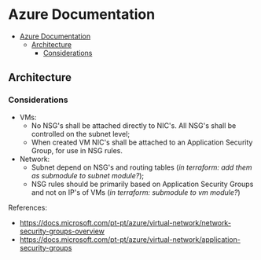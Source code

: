 # Azure Documentation
- [Azure Documentation](#azure-documentation)
  - [Architecture](#architecture)
    - [Considerations](#considerations)
## Architecture
### Considerations
- VMs:
  - No NSG's shall be attached directly to NIC's. All NSG's shall be controlled on the subnet level;
  - When created VM NIC's shall be attached to an Application Security Group, for use in NSG rules.
- Network:
  - Subnet depend on NSG's and routing tables (_in terraform: add them as submodule to subnet module?_);
  - NSG rules should be primarily based on Application Security Groups and not on IP's of VMs (_in terraform: submodule to vm module?_)


References:
- https://docs.microsoft.com/pt-pt/azure/virtual-network/network-security-groups-overview
- https://docs.microsoft.com/pt-pt/azure/virtual-network/application-security-groups